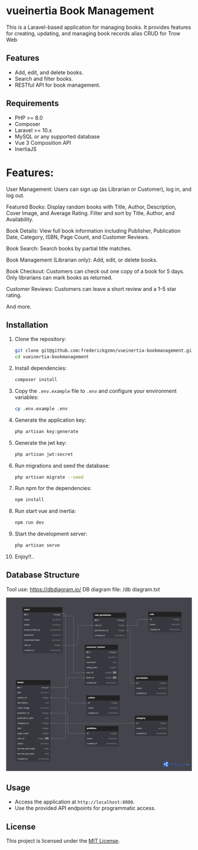 # vueinertia Book Management

This is a Laravel-based application for managing books. It provides features for creating, updating, and managing book records alias CRUD for Trow Web

## Features

- Add, edit, and delete books.
- Search and filter books.
- RESTful API for book management.

## Requirements

- PHP >= 8.0
- Composer
- Laravel >= 10.x
- MySQL or any supported database
- Vue 3 Composition API
- InertiaJS

# Features:

User Management:
Users can sign up (as Librarian or Customer), log in, and log out.

Featured Books:
Display random books with Title, Author, Description, Cover Image, and Average Rating.
Filter and sort by Title, Author, and Availability.

Book Details:
View full book information including Publisher, Publication Date, Category, ISBN, Page Count, and Customer Reviews.

Book Search:
Search books by partial title matches.

Book Management (Librarian only):
Add, edit, or delete books.

Book Checkout:
Customers can check out one copy of a book for 5 days.
Only librarians can mark books as returned.

Customer Reviews:
Customers can leave a short review and a 1–5 star rating.

And more.

## Installation

1. Clone the repository:
    ```bash
    git clone git@github.com:frederickgzmn/vueinertia-bookmanagement.git
    cd vueinertia-bookmanagement
    ```
    
2. Install dependencies:
    ```bash
    composer install
    ```

3. Copy the `.env.example` file to `.env` and configure your environment variables:
    ```bash
    cp .env.example .env
    ```

4. Generate the application key:
    ```bash
    php artisan key:generate
    ```

5. Generate the jwt key:
    ```bash
    php artisan jwt:secret
    ```

5. Run migrations and seed the database:
    ```bash
    php artisan migrate --seed
    ```

6. Run npm for the dependencies:
    ```bash
    npm install
    ```
7. Run start vue and inertia:
    ```bash
    npm run dev
    ```

8. Start the development server:
    ```bash
    php artisan serve
    ```

9. Enjoy!!..

## Database Structure
Tool use: https://dbdiagram.io/
DB diagram file: /db diagram.txt

![Database Structure](https://github.com/frederickgzmn/vueinertia-bookmanagement/blob/03031b13bd9d0b2b4d47806201566a2463bfefb0/db%20structure.png)

## Usage

- Access the application at `http://localhost:8000`.
- Use the provided API endpoints for programmatic access.

## License

This project is licensed under the [MIT License](LICENSE).
